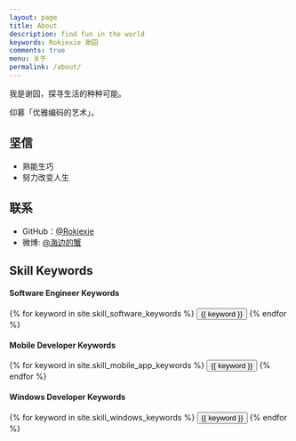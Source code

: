 ```yaml
---
layout: page
title: About
description: find fun in the world
keywords: Rokiexie 谢园
comments: true
menu: 关于
permalink: /about/
---
```


我是谢园，探寻生活的种种可能。

仰慕「优雅编码的艺术」。

## 坚信

* 熟能生巧
* 努力改变人生

## 联系

* GitHub：[@Rokiexie](https://github.com/Rokiexie)
* 微博: [@海边的蟹](https://weibo.com/shiguangxiangzuo/profile?rightmod=1&wvr=6&mod=personinfon)

## Skill Keywords

#### Software Engineer Keywords
<div class="btn-inline">
    {% for keyword in site.skill_software_keywords %}
    <button class="btn btn-outline" type="button">{{ keyword }}</button>
    {% endfor %}
</div>

#### Mobile Developer Keywords
<div class="btn-inline">
    {% for keyword in site.skill_mobile_app_keywords %}
    <button class="btn btn-outline" type="button">{{ keyword }}</button>
    {% endfor %}
</div>

#### Windows Developer Keywords
<div class="btn-inline">
    {% for keyword in site.skill_windows_keywords %}
    <button class="btn btn-outline" type="button">{{ keyword }}</button>
    {% endfor %}
</div>

